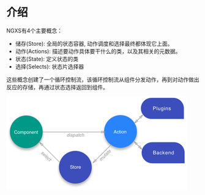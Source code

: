 # 介绍

NGXS有4个主要概念：

* 储存(Store): 全局的状态容器, 动作调度和选择最终都体现它上面。
* 动作(Actions): 描述要动作具体要干什么的类，以及其相关的元数据。
* 状态(State): 定义状态的类
* 选择(Selects): 状态片选择器

这些概念创建了一个循环控制流，该循环控制流从组件分发动作，再到对动作做出反应的存储，再通过状态选择返回到组件。

![](../.gitbook/assets/diagram.png)

